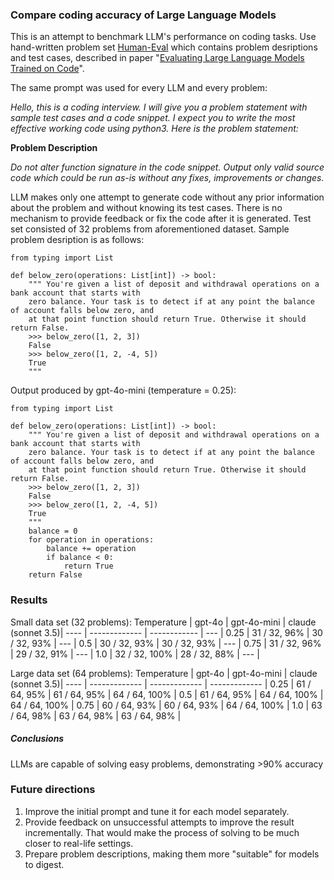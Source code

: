 ### Compare coding accuracy of Large Language Models

This is an attempt to benchmark LLM's performance on coding tasks. 
Use hand-written problem set [Human-Eval](https://github.com/openai/human-eval) which contains problem desriptions and test cases,
described in paper "[Evaluating Large Language Models Trained on Code](https://arxiv.org/abs/2107.03374)".


The same prompt was used for every LLM and every problem:

  _Hello, this is a coding interview. I will give you a problem statement with sample test cases and a code snippet._
  _I expect you to write the most effective working code using python3. Here is the problem statement:_

  **Problem Description**  
  
  _Do not alter function signature in the code snippet. Output only valid source code which could be run as-is without any fixes, improvements or changes._


LLM makes only one attempt to generate code without any prior information about the problem and without knowing its test cases.
There is no mechanism to provide feedback or fix the code after it is generated.
Test set consisted of 32 problems from aforementioned dataset. Sample problem desription is as follows:
```
from typing import List

def below_zero(operations: List[int]) -> bool:
    """ You're given a list of deposit and withdrawal operations on a bank account that starts with
    zero balance. Your task is to detect if at any point the balance of account falls below zero, and
    at that point function should return True. Otherwise it should return False.
    >>> below_zero([1, 2, 3])
    False
    >>> below_zero([1, 2, -4, 5])
    True
    """
```

Output produced by gpt-4o-mini (temperature = 0.25):
```
from typing import List

def below_zero(operations: List[int]) -> bool:
    """ You're given a list of deposit and withdrawal operations on a bank account that starts with
    zero balance. Your task is to detect if at any point the balance of account falls below zero, and
    at that point function should return True. Otherwise it should return False.
    >>> below_zero([1, 2, 3])
    False
    >>> below_zero([1, 2, -4, 5])
    True
    """
    balance = 0
    for operation in operations:
        balance += operation
        if balance < 0:
            return True
    return False
```

### Results
Small data set (32 problems):
Temperature | gpt-4o | gpt-4o-mini | claude (sonnet 3.5)|
---- | ------------- | ------------ | --- |
0.25 | 31 / 32, 96%  | 30 / 32, 93% | --- |
0.5  | 30 / 32, 93%  | 30 / 32, 93% | --- |
0.75 | 31 / 32, 96%  | 29 / 32, 91% | --- |
1.0  | 32 / 32, 100% | 28 / 32, 88% | --- |

Large data set (64 problems):
Temperature | gpt-4o | gpt-4o-mini   | claude (sonnet 3.5)|
---- | ------------- | ------------- | ------------- |
0.25 |  61 / 64, 95% | 61 / 64, 95%  | 64 / 64, 100% |
0.5  |  61 / 64, 95% | 64 / 64, 100% | 64 / 64, 100% |
0.75 |  60 / 64, 93% | 60 / 64, 93%  | 64 / 64, 100% |
1.0  |  63 / 64, 98% | 63 / 64, 98%  | 63 / 64, 98%  |

##### Conclusions
LLMs are capable of solving easy problems, demonstrating >90% accuracy

### Future directions
1. Improve the initial prompt and tune it for each model separately.
2. Provide feedback on unsuccessful attempts to improve the result incrementally. That would make the process of solving to be much closer to real-life settings.
3. Prepare problem descriptions, making them more "suitable" for models to digest. 
